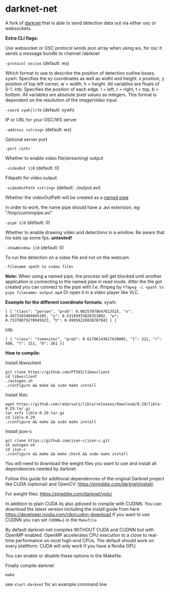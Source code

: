 darknet-net
===========

A fork of [darknet](https://github.com/pjreddie/darknet) that is able to send detection data out via either osc or websockets.

**Extra CLI flags:**

Use websocket or OSC protocol
sends json array when using ws, for osc it sends a message bundle to channel /darknet

`-protocol osc|ws` (default: ws)


Which format to use to describe the position of detection outline boxes.
xywh: Specifies the xy coordinates as well as widht and height. x position, y position of top left corner, w = width, h = height. All variables are floats of 0-1.
lrtb: Specifies the position of each edge. l = left, r = right, t = top, b = bottom. All variables are absolute pixel values as integers. This format is dependent on the resolution of the image/video input.

`-coord xywh|lrtb` (default: xywh)


IP or URL for your OSC/WS server

`-address <string>` (default: ws)


Optional server port

`-port <int>`


Whether to enable video file(streaming) output

`-videoOut 1|0` (default: 0)


Filepath for video output

`-videoOutPath <string>` (default: ./output.avi)


Whether the videoOutPath will be created as a [named pipe](http://www.linuxjournal.com/article/2156)

in order to work, the name pipe should have a .avi extension, eg: "/tmp/custompipe.avi"

`-pipe 1|0` (default: 0)


Whether to enable drawing video and detections in a window. Be aware that his eats up some fps.
**untested!**

`-showWindow 1|0` (default: 0)


To run the detection on a video file and not on the webcam.

`-filename <path to video file>` 


**Note:**
When using a named pipe, the process will get blocked until another application is connecting to the named pipe in read mode.
After the file got created you can connect to the pipe with f.e. ffmpeg by `ffmpeg -i <path to pipe filename> output.mp4`
Or open it in a video player like VLC.

**Example for the different coordinate formats:**
xywh:

```[ { "class": "person", "prob": 0.96257078647613525, "x": 0.4973103404045105, "y": 0.53185933828353882, "w": 0.75370079278945923, "h": 0.89959228038787842 } ]```

lrtb:

```[ { "class": "tvmonitor", "prob": 0.61706143617630005, "l": 311, "r": 400, "t": 151, "b": 261 }]```


**How to compile:**

Install libwsclient
```
git clone https://github.com/PTS93/libwsclient
cd libwsclient
./autogen.sh
./configure && make && sudo make install
```

Install liblo
```
wget https://github.com/radarsat1/liblo/releases/download/0.29/liblo-0.29.tar.gz
tar xvfz liblo-0.29.tar.gz
cd liblo-0.29
./configure && make && sudo make install
```

Install json-c
```
git clone https://github.com/json-c/json-c.git
sh autogen.sh
cd json-c
./configure && make && make check && sudo make install
```

You will need to download the weight files you want to use and install all dependencies needed by darknet.

Follow this guide for additional dependencies of the original Darknet project like CUDA (optional) and OpenCV: https://pjreddie.com/darknet/install/

For weight files: https://pjreddie.com/darknet/yolo/

In addition to plain CUDA its also adivsed to compile with CUDNN.
You can download the latest version including the install guide from here https://developer.nvidia.com/rdp/cudnn-download
If you want to use CUDNN you can set `CUDNN=1` in the `Makefile`

By default darknet-net compiles WITHOUT CUDA and CUDNN but with OpenMP enabled. OpenMP accelerates CPU execution to a close to real-time performance on most high-end CPUs. The default should work on every plattform. CUDA will only work if you have a Nvidia GPU.

You can enable or disable these options in the Makefile.

Finally compile darknet
```
make
```

see `start-darknet` for an example command line
